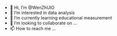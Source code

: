 - 👋 Hi, I’m @WenZhUIO
- 👀 I’m interested in data analysis
- 🌱 I’m currently learning educational measurement
- 💞️ I’m looking to collaborate on ...
- 📫 How to reach me ...

<!---
WenZhUIO/WenZhUIO is a ✨ special ✨ repository because its `README.md` (this file) appears on your GitHub profile.
You can click the Preview link to take a look at your changes.
--->
